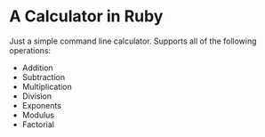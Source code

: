 # A Calculator in Ruby

Just a simple command line calculator. Supports all of the following operations:
* Addition
* Subtraction
* Multiplication
* Division
* Exponents
* Modulus
* Factorial
